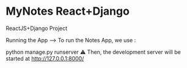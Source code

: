 # MyNotes React+Django
ReactJS+Django Project


Running the App
--> To run the Notes App, we use :

python manage.py runserver
⚠ Then, the development server will be started at http://127.0.0.1:8000/
